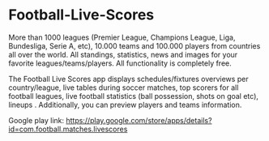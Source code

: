 # Football-Live-Scores

More than 1000 leagues (Premier League, Champions League, Liga, Bundesliga, Serie A, etc), 10.000 teams and 100.000 players from countries all over the world.
All standings, statistics, news and images for your favorite leagues/teams/players.
All functionality is completely free.

The Football Live Scores app displays schedules/fixtures overviews per country/league, live tables during soccer matches, top scorers for all football leagues, live football statistics (ball possession, shots on goal etc), lineups . Additionally, you can preview players and teams information.

Google play link: https://play.google.com/store/apps/details?id=com.football.matches.livescores
